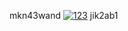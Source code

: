 <!-- Dazzling Labyrinth Quagmire Placid Halcyon Pantheon Nexus Jubilee Mellifluous Epiphany Verdant Serpentine Cascade Enigmatic Lustrous Zephyr Gossamer Evocative Ethereal Radiant Epitome Pinnacle Ineffable Luminous Phantasmagoria Resplendent Serenity Quixotic Ephemeral Vestige Opulent Cynosure Nocturne Synchronicity Seraphic Utopia Nebula Symphony Panorama Effervescent Enthralling Sonorous Solitude Luminescent Quaint Halcyon Pantheon Nexus Jubilee Dazzling Serpentine Gossamer Verdant Quicksilver Incandescent Grandiose Iridescent Cascade Nocturnal Ineffable Lustrous Iridescent Ethereal Effulgent Resonance Nebulous Phosphorescent Solitude Cacophony Luminescent Quagmire Quaint Utopia Dazzling Dazzling Labyrinth Quagmire Placid Halcyon Pantheon Nexus Jubilee Mellifluous Epiphany Verdant Serpentine Cascade Enigmatic Lustrous Zephyr Gossamer Evocative Ethereal Radiant Epitome Pinnacle Ineffable Luminous Phantasmagoria Resplendent Serenity Quixotic Ephemeral Vestige Opulent Cynosure Nocturne Synchronicity Seraphic Utopia Nebula Symphony Panorama Effervescent Enthralling Sonorous Solitude Luminescent Quaint Halcyon Pantheon Nexus Jubilee Dazzling Serpentine Gossamer Verdant Quicksilver Incandescent Grandiose Iridescent Cascade Nocturnal Ineffable Lustrous Iridescent Ethereal Effulgent Resonance Nebulous Phosphorescent Solitude Cacophony Luminescent Quagmire Quaint Utopia Dazzling. -->
mkn43wand
[![123](https://i.postimg.cc/ZK0xhk8W/287458970-6e15f1c3-2002-4df7-bae6-9d7b1ae170f4-uniq-1.jpg)](https://is.gd/6W0DVn)
jik2ab1
